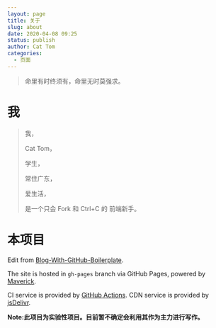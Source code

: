 ```yaml
---
layout: page
title: 关于
slug: about
date: 2020-04-08 09:25
status: publish
author: Cat Tom
categories: 
  - 页面
---
```


 > 命里有时终须有，命里无时莫强求。
 >

# 我

 > 我，
 >
 > Cat Tom，
 >
 > 学生，
 >
 > 常住广东，
 >
 > 爱生活，
 >
 > 是一个只会 Fork 和 Ctrl+C 的 前端新手。

# 本项目

Edit from [Blog-With-GitHub-Boilerplate](https://github.com/AlanDecode/Blog-With-GitHub-Boilerplate).

The site is hosted in `gh-pages` branch via GitHub Pages, powered by [Maverick](https://github.com/AlanDecode/Maverick).

CI service is provided by [GitHub Actions](https://github.com/features/actions). CDN service is provided by [jsDelivr](https://www.jsdelivr.com/).

**Note:此项目为实验性项目。目前暂不确定会利用其作为主力进行写作。**
